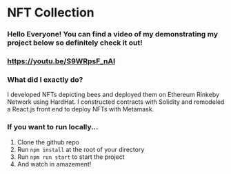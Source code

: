 #  NFT Collection

### Hello Everyone! You can find a video of my demonstrating my project below so definitely check it out!

### https://youtu.be/S9WRpsF_nAI

### What did I exactly do?

I developed NFTs depicting bees and deployed them on Ethereum Rinkeby Network using HardHat.
I constructed contracts with Solidity and remodeled a React.js front end to deploy NFTs with Metamask.

### If you want to run locally...

1. Clone the github repo
2. Run `npm install` at the root of your directory
3. Run `npm run start` to start the project
4. And watch in amazement!

